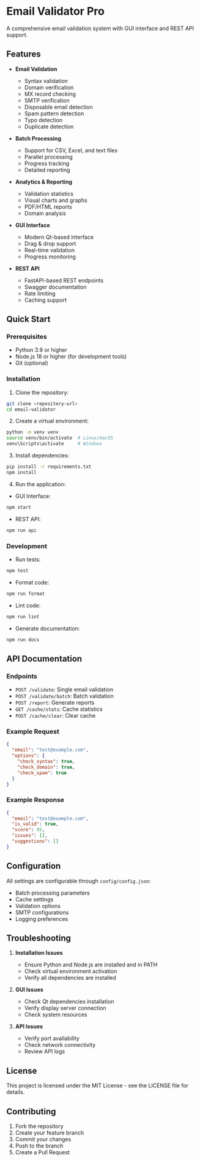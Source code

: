 # Email Validator Pro

A comprehensive email validation system with GUI interface and REST API support.

## Features

- **Email Validation**
  - Syntax validation
  - Domain verification
  - MX record checking
  - SMTP verification
  - Disposable email detection
  - Spam pattern detection
  - Typo detection
  - Duplicate detection

- **Batch Processing**
  - Support for CSV, Excel, and text files
  - Parallel processing
  - Progress tracking
  - Detailed reporting

- **Analytics & Reporting**
  - Validation statistics
  - Visual charts and graphs
  - PDF/HTML reports
  - Domain analysis

- **GUI Interface**
  - Modern Qt-based interface
  - Drag & drop support
  - Real-time validation
  - Progress monitoring

- **REST API**
  - FastAPI-based REST endpoints
  - Swagger documentation
  - Rate limiting
  - Caching support

## Quick Start

### Prerequisites

- Python 3.9 or higher
- Node.js 18 or higher (for development tools)
- Git (optional)

### Installation

1. Clone the repository:
```bash
git clone <repository-url>
cd email-validator
```

2. Create a virtual environment:
```bash
python -m venv venv
source venv/bin/activate  # Linux/macOS
venv\Scripts\activate     # Windows
```

3. Install dependencies:
```bash
pip install -r requirements.txt
npm install
```

4. Run the application:

- GUI Interface:
```bash
npm start
```

- REST API:
```bash
npm run api
```

### Development

- Run tests:
```bash
npm test
```

- Format code:
```bash
npm run format
```

- Lint code:
```bash
npm run lint
```

- Generate documentation:
```bash
npm run docs
```

## API Documentation

### Endpoints

- `POST /validate`: Single email validation
- `POST /validate/batch`: Batch validation
- `POST /report`: Generate reports
- `GET /cache/stats`: Cache statistics
- `POST /cache/clear`: Clear cache

### Example Request

```json
{
  "email": "test@example.com",
  "options": {
    "check_syntax": true,
    "check_domain": true,
    "check_spam": true
  }
}
```

### Example Response

```json
{
  "email": "test@example.com",
  "is_valid": true,
  "score": 95,
  "issues": [],
  "suggestions": []
}
```

## Configuration

All settings are configurable through `config/config.json`:
- Batch processing parameters
- Cache settings
- Validation options
- SMTP configurations
- Logging preferences

## Troubleshooting

1. **Installation Issues**
   - Ensure Python and Node.js are installed and in PATH
   - Check virtual environment activation
   - Verify all dependencies are installed

2. **GUI Issues**
   - Check Qt dependencies installation
   - Verify display server connection
   - Check system resources

3. **API Issues**
   - Verify port availability
   - Check network connectivity
   - Review API logs

## License

This project is licensed under the MIT License - see the LICENSE file for details.

## Contributing

1. Fork the repository
2. Create your feature branch
3. Commit your changes
4. Push to the branch
5. Create a Pull Request